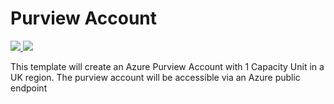 # Purview Account

<a href="https://portal.azure.com/#create/Microsoft.Template/uri/https%3A%2F%2Fraw.githubusercontent.com%2Fans-cloud%2Fazure_service_catalogue%2Fmaster%2Fpurview-account%2FazureDeploy.json" target="_blank">
    <img src="http://azuredeploy.net/deploybutton.png"/>
</a>
<a href="http://armviz.io/#/?load=https%3A%2F%2Fraw.githubusercontent.com%2Fans-cloud%2Fazure_service_catalogue%2Fmaster%2Fpurview-account%2FazureDeploy.json" target="_blank">
    <img src="http://armviz.io/visualizebutton.png"/>
</a>


This template will create an Azure Purview Account with 1 Capacity Unit in a UK region. The purview account will be accessible via an Azure public endpoint
